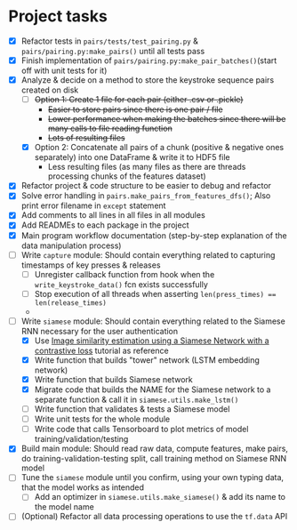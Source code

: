 # Project tasks 

- [x] Refactor tests in `pairs/tests/test_pairing.py` & `pairs/pairing.py:make_pairs()` until all tests pass
- [x] Finish implementation of `pairs/pairing.py:make_pair_batches()`(start off with unit tests for it)
- [x] Analyze & decide on a method to store the keystroke sequence pairs created on disk
    - [ ] ~~Option 1: Create 1 file for each pair (either .csv or .pickle)~~  
      + ~~Easier to store pairs since there is one pair / file~~  
      - ~~Lower performance when making the batches since there will be many calls to file reading function~~  
      - ~~Lots of resulting files~~
    - [x] Option 2: Concatenate all pairs of a chunk (positive & negative ones separately) into one DataFrame & write it
      to HDF5 file  
      + Less resulting files (as many files as there are threads processing chunks of the features dataset)
- [x] Refactor project & code structure to be easier to debug and refactor
- [x] Solve error handling in `pairs.make_pairs_from_features_dfs()`; Also print error filename in `except` statement
- [x] Add comments to all lines in all files in all modules
- [x] Add READMEs to each package in the project
- [x] Main program workflow documentation (step-by-step explanation of the data manipulation process)
- [ ] Write `capture` module: Should contain everything related to capturing timestamps of key presses & releases
  - [ ] Unregister callback function from hook when the `write_keystroke_data()` fcn exists successfully
  - [ ] Stop execution of all threads when asserting `len(press_times) == len(release_times)`  
  - 
- [ ] Write `siamese` module: Should contain everything related to the Siamese RNN necessary for the user authentication
  - [x] Use [Image similarity estimation using a Siamese Network with a contrastive loss](https://keras.io/examples/vision/siamese_contrastive/) tutorial as reference
  - [x] Write function that builds "tower" network (LSTM embedding network)
  - [x] Write function that builds Siamese network
  - [x] Migrate code that builds the NAME for the Siamese network to a separate function & call it in `siamese.utils.make_lstm()`
  - [ ] Write function that validates & tests a Siamese model
  - [ ] Write unit tests for the whole module
  - [ ] Write code that calls Tensorboard to plot metrics of model training/validation/testing
- [x] Build main module: Should read raw data, compute features, make pairs, do training-validation-testing split, call training method on Siamese RNN model
- [ ] Tune the `siamese` module until you confirm, using your own typing data, that the model works as intended
  - [ ] Add an optimizer in `siamese.utils.make_siamese()` & add its name to the model name
- [ ] (Optional) Refactor all data processing operations to use the `tf.data` API
